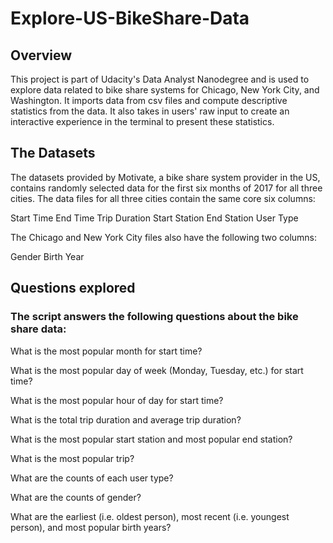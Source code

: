 # Explore-US-BikeShare-Data


## Overview
This project is part of Udacity's Data Analyst Nanodegree and is used to explore data related to bike share systems for Chicago, New York City, and Washington. It imports data from csv files and compute descriptive statistics from the data. It also takes in users' raw input to create an interactive experience in the terminal to present these statistics.

## The Datasets
The datasets provided by Motivate, a bike share system provider in the US, contains randomly selected data for the first six months of 2017 for all three cities. The data files for all three cities contain the same core six columns:

Start Time
End Time
Trip Duration
Start Station
End Station
User Type

The Chicago and New York City files also have the following two columns:

Gender
Birth Year





## Questions explored

### The script answers the following questions about the bike share data:

What is the most popular month for start time?

What is the most popular day of week (Monday, Tuesday, etc.) for start time?

What is the most popular hour of day for start time?

What is the total trip duration and average trip duration?

What is the most popular start station and most popular end station?

What is the most popular trip?

What are the counts of each user type?

What are the counts of gender?

What are the earliest (i.e. oldest person), most recent (i.e. youngest person), and most popular birth years?
